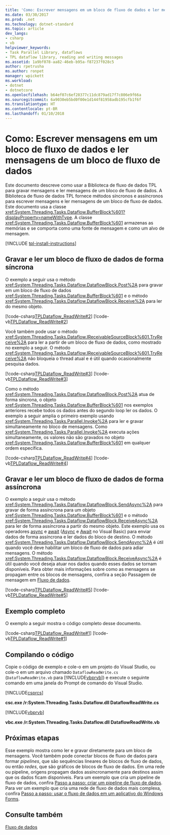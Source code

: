 ```yaml
---
title: 'Como: Escrever mensagens em um bloco de fluxo de dados e ler mensagens de um bloco de fluxo de dados'
ms.date: 03/30/2017
ms.prod: .net
ms.technology: dotnet-standard
ms.topic: article
dev_langs:
- csharp
- vb
helpviewer_keywords:
- Task Parallel Library, dataflows
- TPL dataflow library, reading and writing messages
ms.assetid: 1a9bf078-aa82-46eb-b95a-f87237f028c5
author: rpetrusha
ms.author: ronpet
manager: wpickett
ms.workload:
- dotnet
- dotnetcore
ms.openlocfilehash: b64ef07c6ef28377c11dc879ad17f7c806e9f66a
ms.sourcegitcommit: 6a9030eb5bd0f00e1d144f81958adb195cfb1f6f
ms.translationtype: HT
ms.contentlocale: pt-BR
ms.lasthandoff: 01/10/2018
---
```

# <a name="how-to-write-messages-to-and-read-messages-from-a-dataflow-block"></a>Como: Escrever mensagens em um bloco de fluxo de dados e ler mensagens de um bloco de fluxo de dados
Este documento descreve como usar a Biblioteca de fluxo de dados TPL para gravar mensagens e ler mensagens de um bloco de fluxo de dados. A Biblioteca de fluxo de dados TPL fornece métodos síncronos e assíncronos para escrever mensagens e ler mensagens de um bloco de fluxo de dados. Este documento usa a classe <xref:System.Threading.Tasks.Dataflow.BufferBlock%601?displayProperty=nameWithType>. A classe <xref:System.Threading.Tasks.Dataflow.BufferBlock%601> armazenas as memórias e se comporta como uma fonte de mensagem e como um alvo de mensagem.  

[!INCLUDE [tpl-install-instructions](../../../includes/tpl-install-instructions.md)]

## <a name="writing-to-and-reading-from-a-dataflow-block-synchronously"></a>Gravar e ler um bloco de fluxo de dados de forma síncrona  
 O exemplo a seguir usa o método <xref:System.Threading.Tasks.Dataflow.DataflowBlock.Post%2A> para gravar em um bloco de fluxo de dados <xref:System.Threading.Tasks.Dataflow.BufferBlock%601> e o método <xref:System.Threading.Tasks.Dataflow.DataflowBlock.Receive%2A> para ler do mesmo objeto.  
  
 [!code-csharp[TPLDataflow_ReadWrite#2](../../../samples/snippets/csharp/VS_Snippets_Misc/tpldataflow_readwrite/cs/dataflowreadwrite.cs#2)]
 [!code-vb[TPLDataflow_ReadWrite#2](../../../samples/snippets/visualbasic/VS_Snippets_Misc/tpldataflow_readwrite/vb/dataflowreadwrite.vb#2)]  
  
 Você também pode usar o método <xref:System.Threading.Tasks.Dataflow.IReceivableSourceBlock%601.TryReceive%2A> para ler a partir de um bloco de fluxo de dados, como mostrado no exemplo a seguir. O método <xref:System.Threading.Tasks.Dataflow.IReceivableSourceBlock%601.TryReceive%2A> não bloqueia o thread atual e é útil quando ocasionalmente pesquisa dados.  
  
 [!code-csharp[TPLDataflow_ReadWrite#3](../../../samples/snippets/csharp/VS_Snippets_Misc/tpldataflow_readwrite/cs/dataflowreadwrite.cs#3)]
 [!code-vb[TPLDataflow_ReadWrite#3](../../../samples/snippets/visualbasic/VS_Snippets_Misc/tpldataflow_readwrite/vb/dataflowreadwrite.vb#3)]  
  
 Como o método <xref:System.Threading.Tasks.Dataflow.DataflowBlock.Post%2A> atua de forma síncrona, o objeto <xref:System.Threading.Tasks.Dataflow.BufferBlock%601> nos exemplos anteriores recebe todos os dados antes do segundo loop ler os dados. O exemplo a seguir amplia o primeiro exemplo usando <xref:System.Threading.Tasks.Parallel.Invoke%2A> para ler e gravar simultaneamente no bloco de mensagens. Como <xref:System.Threading.Tasks.Parallel.Invoke%2A> executa ações simultaneamente, os valores não são gravados no objeto <xref:System.Threading.Tasks.Dataflow.BufferBlock%601> em qualquer ordem específica.  
  
 [!code-csharp[TPLDataflow_ReadWrite#4](../../../samples/snippets/csharp/VS_Snippets_Misc/tpldataflow_readwrite/cs/dataflowreadwrite.cs#4)]
 [!code-vb[TPLDataflow_ReadWrite#4](../../../samples/snippets/visualbasic/VS_Snippets_Misc/tpldataflow_readwrite/vb/dataflowreadwrite.vb#4)]  
  
## <a name="writing-to-and-reading-from-a-dataflow-block-asynchronously"></a>Gravar e ler um bloco de fluxo de dados de forma assíncrona  
 O exemplo a seguir usa o método <xref:System.Threading.Tasks.Dataflow.DataflowBlock.SendAsync%2A> para gravar de forma assíncrona para um objeto <xref:System.Threading.Tasks.Dataflow.BufferBlock%601> e o método <xref:System.Threading.Tasks.Dataflow.DataflowBlock.ReceiveAsync%2A> para ler de forma assíncrona a partir do mesmo objeto. Este exemplo usa os operadores [async](~/docs/csharp/language-reference/keywords/async.md) e [await](~/docs/csharp/language-reference/keywords/await.md) ([Async](~/docs/visual-basic/language-reference/modifiers/async.md) e [Await](~/docs/visual-basic/language-reference/operators/await-operator.md) no Visual Basic) para enviar dados de forma assíncrona e ler dados do bloco de destino. O método <xref:System.Threading.Tasks.Dataflow.DataflowBlock.SendAsync%2A> é útil quando você deve habilitar um bloco de fluxo de dados para adiar mensagens. O método <xref:System.Threading.Tasks.Dataflow.DataflowBlock.ReceiveAsync%2A> é útil quando você deseja atuar nos dados quando esses dados se tornam disponíveis. Para obter mais informações sobre como as mensagens se propagam entre os blocos de mensagens, confira a seção Passagem de mensagem em [Fluxo de dados](../../../docs/standard/parallel-programming/dataflow-task-parallel-library.md).  
  
 [!code-csharp[TPLDataflow_ReadWrite#5](../../../samples/snippets/csharp/VS_Snippets_Misc/tpldataflow_readwrite/cs/dataflowreadwrite.cs#5)]
 [!code-vb[TPLDataflow_ReadWrite#5](../../../samples/snippets/visualbasic/VS_Snippets_Misc/tpldataflow_readwrite/vb/dataflowreadwrite.vb#5)]  
  
## <a name="a-complete-example"></a>Exemplo completo  
 O exemplo a seguir mostra o código completo desse documento.  
  
 [!code-csharp[TPLDataflow_ReadWrite#1](../../../samples/snippets/csharp/VS_Snippets_Misc/tpldataflow_readwrite/cs/dataflowreadwrite.cs#1)]
 [!code-vb[TPLDataflow_ReadWrite#1](../../../samples/snippets/visualbasic/VS_Snippets_Misc/tpldataflow_readwrite/vb/dataflowreadwrite.vb#1)]  
  
## <a name="compiling-the-code"></a>Compilando o código  
 Copie o código de exemplo e cole-o em um projeto do Visual Studio, ou cole-o em um arquivo chamado `DataflowReadWrite.cs` (`DataflowReadWrite.vb` para [!INCLUDE[vbprvb](../../../includes/vbprvb-md.md)]) e execute o seguinte comando em uma janela do Prompt de comando do Visual Studio.  
  
 [!INCLUDE[csprcs](../../../includes/csprcs-md.md)]  
  
 **csc.exe /r:System.Threading.Tasks.Dataflow.dll DataflowReadWrite.cs**  
  
 [!INCLUDE[vbprvb](../../../includes/vbprvb-md.md)]  
  
 **vbc.exe /r:System.Threading.Tasks.Dataflow.dll DataflowReadWrite.vb**  
  
## <a name="next-steps"></a>Próximas etapas  
 Esse exemplo mostra como ler e gravar diretamente para um bloco de mensagens. Você também pode conectar blocos de fluxo de dados para formar *pipelines*, que são sequências lineares de blocos de fluxo de dados, ou então *redes*, que são gráficos de blocos de fluxo de dados. Em uma rede ou pipeline, origens propagam dados assincronamente para destinos assim que os dados ficam disponíveis. Para um exemplo que cria um pipeline de fluxo de dados, confira [Passo a passo: criar um pipeline de fluxo de dados](../../../docs/standard/parallel-programming/walkthrough-creating-a-dataflow-pipeline.md). Para ver um exemplo que cria uma rede de fluxo de dados mais complexa, confira [Passo a passo: usar o fluxo de dados em um aplicativo do Windows Forms](../../../docs/standard/parallel-programming/walkthrough-using-dataflow-in-a-windows-forms-application.md).  
  
## <a name="see-also"></a>Consulte também  
 [Fluxo de dados](../../../docs/standard/parallel-programming/dataflow-task-parallel-library.md)
